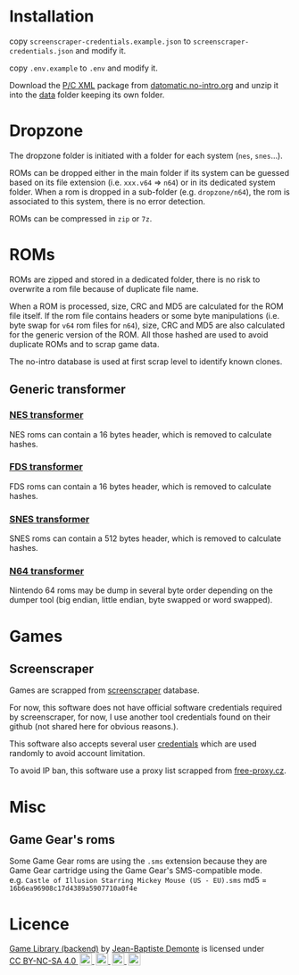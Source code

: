 
# Installation

copy `screenscraper-credentials.example.json` to `screenscraper-credentials.json` and modify it.

copy `.env.example` to `.env` and modify it.

Download the [P/C XML](https://datomatic.no-intro.org/index.php?page=download&s=64&op=daily) package from [datomatic.no-intro.org](https://datomatic.no-intro.org/) and unzip it into the [data](./data) folder keeping its own folder.

# Dropzone

The dropzone folder is initiated with a folder for each system (`nes`, `snes`...).

ROMs can be dropped either in the main folder if its system can be guessed based on its file extension (i.e.  `xxx.v64` => `n64`) or in its dedicated system folder.
When a rom is dropped in a sub-folder (e.g. `dropzone/n64`), the rom is associated to this system, there is no error detection.

ROMs can be compressed in `zip` or `7z`.

# ROMs

ROMs are zipped and stored in a dedicated folder, there is no risk to overwrite a rom file because of duplicate file name.

When a ROM is processed, size, CRC and MD5 are calculated for the ROM file itself. 
If the rom file contains headers or some byte manipulations (i.e. byte swap for `v64` rom files for `n64`), size, CRC and MD5 are also calculated for the generic version of the ROM. 
All those hashed are used to avoid duplicate ROMs and to scrap game data.

The no-intro database is used at first scrap level to identify known clones.

## Generic transformer

### [NES transformer](src/headers/transformers/nes.transformer.ts)

NES roms can contain a 16 bytes header, which is removed to calculate hashes.

### [FDS transformer](src/headers/transformers/fds.transformer.ts)

FDS roms can contain a 16 bytes header, which is removed to calculate hashes.

### [SNES transformer](src/headers/transformers/snes.transformer.ts)

SNES roms can contain a 512 bytes header, which is removed to calculate hashes.

### [N64 transformer](src/headers/transformers/n64.transformer.ts)

Nintendo 64 roms may be dump in several byte order depending on the dumper tool (big endian, little endian, byte swapped or word swapped).

# Games

## Screenscraper

Games are scrapped from [screenscraper](https://www.screenscraper.fr) database.

For now, this software does not have official software credentials required by screenscraper, for now, I use another tool credentials found on their github (not shared here for obvious reasons.).

This software also accepts several user [credentials](screenscraper-credentials.example.json) which are used randomly to avoid account limitation.

To avoid IP ban, this software use a proxy list scrapped from [free-proxy.cz](http://free-proxy.cz).

# Misc

## Game Gear's roms

Some Game Gear roms are using the `.sms` extension because they are Game Gear cartridge using the Game Gear's SMS-compatible mode.  
e.g. `Castle of Illusion Starring Mickey Mouse (US - EU).sms`   md5 = `16b6ea96908c17d4389a5907710a0f4e`

# Licence

<p xmlns:cc="http://creativecommons.org/ns#" xmlns:dct="http://purl.org/dc/terms/">
    <a property="dct:title" rel="cc:attributionURL" href="https://github.com/jbdemonte/game-library-front">Game Library (backend)</a> by <a rel="cc:attributionURL dct:creator" property="cc:attributionName" href="https//jb.demonte.fr">Jean-Baptiste Demonte</a> is licensed under <a href="http://creativecommons.org/licenses/by-nc-sa/4.0/?ref=chooser-v1" target="_blank" rel="license noopener noreferrer" style="display:inline-block;">CC BY-NC-SA 4.0
        <img style="height:22px!important;margin-left:3px;vertical-align:text-bottom;" src="https://mirrors.creativecommons.org/presskit/icons/cc.svg?ref=chooser-v1">
        <img style="height:22px!important;margin-left:3px;vertical-align:text-bottom;" src="https://mirrors.creativecommons.org/presskit/icons/by.svg?ref=chooser-v1">
        <img style="height:22px!important;margin-left:3px;vertical-align:text-bottom;" src="https://mirrors.creativecommons.org/presskit/icons/nc.svg?ref=chooser-v1">
        <img style="height:22px!important;margin-left:3px;vertical-align:text-bottom;" src="https://mirrors.creativecommons.org/presskit/icons/sa.svg?ref=chooser-v1">
    </a>
</p>

